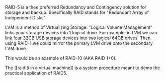 RAID-5 is a thee preferred Redundancy and Contingency solution for storage and backup. Specifically RAID stands for "Redundant Array of Independent Disks".

LVM is a method of Virtualizing Storage. "Logical Volume Management" links your storage devices into 1 logical drive.
For example, in LVM we can link four 32GB USB storage devices into two logical 64GB drives. Then, using RAID-1 we could mirror the primary LVM drive onto the secondary LVM drive.

This would be an example of RAID-10 (AKA RAID 1+0). 

The [[raid 5 in a virtual machine]] is a system procedure meant to demo the practical application of RAID5.